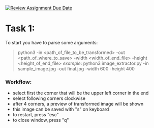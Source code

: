 [![Review Assignment Due Date](https://classroom.github.com/assets/deadline-readme-button-24ddc0f5d75046c5622901739e7c5dd533143b0c8e959d652212380cedb1ea36.svg)](https://classroom.github.com/a/I4_dFpC1)

# Task 1:

To start you have to parse some arguments: 
> python3 -in <path_of_file_to_be_transformed> -out <path_of_where_to_save> -width <width_of_end_file> -height <height_of_end_file>
*example*:
>python3 image_extractor.py -in sample_image.jpg -out final.jpg -width 600 -height 400

### Workflow:
- select first the corner that will be the upper left corner in the end
- select following corners clockwise
- after 4 corners, a preview of transformed image will be shown
- this image can be saved with "s" on keyboard
- to restart, press "esc"
- to close window, press "q"